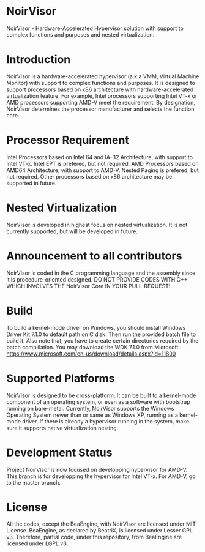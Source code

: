 # NoirVisor

NoirVisor - Hardware-Accelerated Hypervisor solution with support to complex functions and purposes and nested virtualization.

# Introduction
NoirVisor is a hardware-accelerated hypervisor (a.k.a VMM, Virtual Machine Monitor) with support to complex functions and purposes. It is designed to support processors based on x86 architecture with hardware-accelerated virtualization feature. For example, Intel processors supporting Intel VT-x or AMD processors supporting AMD-V meet the requirement. By designation, NoirVisor determines the processor manufacturer and selects the function core.

# Processor Requirement
Intel Processors based on Intel 64 and IA-32 Architecture, with support to Intel VT-x. Intel EPT is prefered, but not required.
AMD Processors based on AMD64 Architecture, with support to AMD-V. Nested Paging is prefered, but not required.
Other processors based on x86 architecture may be supported in future.

# Nested Virtualization
NoirVisor is developed in highest focus on nested virtualization. It is not currently supported, but will be developed in future.

# Announcement to all contributors
NoirVisor is coded in the C programming language and the assembly since it is procedure-oriented designed.
DO NOT PROVIDE CODES WITH C++ WHICH INVOLVES THE NoirVisor Core IN YOUR PULL-REQUEST!

# Build
To build a kernel-mode driver on Windows, you should install Windows Driver Kit 7.1.0 to default path on C disk. Then run the provided batch file to build it.
Also note that, you have to create certain directories required by the batch complilation.
You may download the WDK 7.1.0 from Microsoft: https://www.microsoft.com/en-us/download/details.aspx?id=11800

# Supported Platforms
NoirVisor is designed to be cross-platform. It can be built to a kernel-mode component of an operating system, or even as a software with bootstrap running on bare-metal.
Currently, NoirVisor supports the Windows Operating System newer than or same as Windows XP, running as a kernel-mode driver.
If there is already a hypervisor running in the system, make sure it supports native virtualization nesting.

# Development Status
Project NoirVisor is now focused on developping hypervisor for AMD-V.
This branch is for developping the hypervisor for Intel VT-x.
For AMD-V, go to the master branch.

# License
All the codes, except the BeaEngine, with NoirVisor are licensed under MIT License.
BeaEngine, as declared by BeatriX, is licensed under Lesser GPL v3. Therefore, partial code, under this repository, from BeaEngine are licensed under LGPL v3.